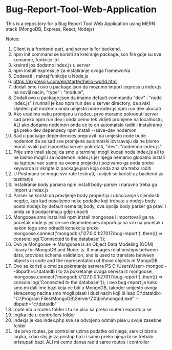 # Bug-Report-Tool-Web-Application
This is a repository for a Bug Report Tool Web Application using MERN stack (MongoDB, Express, React, Nodejs)

Notes:
1. Client is a frontend part, and server is for backend.
2. npm init command se koristi za kreiranje package.json file gdje su sve komande, funkcije itd. 
3. kreirati jos dodatno index.js u server
4. npm install express je za instaliranje ovoga frameworka
5. Dodavati ; nakraj funkcije u Node.js
6. https://expressjs.com/en/starter/hello-world.html
7. dodali smo i ovo u package.json da mozemo import express u index.js na noviji nacin, "type" : "module", 
8. Dodali ovo u package.json da imamo default commandu "dev" : "node index.js" i runnali je kao npm run dev u server directory, da svaki sljedeci put mozemo onda umjesto node index.js npm run dev ukucati
9. Ako uradimo neku promjenu u nodeu, prvo moramo pokrenuti server sad preko npm run dev i onda cemo tek vidjeti promjene na localhostu, ALI ako dodamo nodemon onda ce to on automatski raditi i instaliramo ga preko dev dependecy npm install --save-dev nodemon
10. Sad u package dependencies prepraviti da umjesto node bude nodemon da se sad sve promjene automatski izvrsavaju da ne bismo morali svaki put ispocetka server pokretati, "dev": "nodemon index.js"
11. Prije smo imali slucaj da smo u terminal mogli kucati node index.js ali to ne bismo mogli i sa nodemon index.js jer njega nemamo globalno install na laptopu vec samo na ovome projektu i pozivamo ga onda preko keyworda iz skripte iz package.json koja onda zna sta treba raditi
12. U Postmanu se mogu sve rute testirati, i uvijek se koristi uz backend za testiranje
13. Instaliranje body parsera npm install body-parser i naravno treba ga import u index.js
14. Parser se koristi da pravljenje body propertija i ubacivanje vrijendosti negdje, kao kad posaljemo neke podatke koji trebaju u nodejs body posto nodejs by default nema taj body, ova opcija body parser ga pravi i onda se ti podaci imaju gdje ubaciti
15. Mongoose smo instalirali npm install mongoose i importovali ga na pocetak node.js jer se sve dependencies importuju na vrh na pocetak i nakon toga smo odradili konekciju preko mongoose.connect('mongodb://127.0.0.1:27017/bug-report')
  .then(() => console.log('Connected to the database!'));
16. Ovo je Mongoose -> Mongoose is an Object Data Modeling (ODM) library for MongoDB and Node. js. It manages relationships between data, provides schema validation, and is used to translate between objects in code and the representation of those objects in MongoDB
17. Ovo se koristi u cmd za pokretanje servera PS C:\Users\User> mongod --dbpath=c:\data\db i to za pokretanje ovoga servisa iz mongoose, mongoose.connect('mongodb://127.0.0.1:27017/bug-report')
  .then(() => console.log('Connected to the database!')); i ovo bug-report je kako smo mi dali ime bazi koja ce biti u MongoDB, takoder umjesto ovoga skracenog nacina smo mogli pisati i duzi nacin koji bi isao C:\data\db> "C:\Program Files\MongoDB\Server\7.0\bin\mongod.exe" --dbpath="c:\data\db"
18. route idu u routes folder i tu se pisu sa preko router i exportuju se
19. logika ide u controllers folder
20. indexjs je kao index.php sve se odvojeno odmah pise u svoje zasebne folder
21. Ide prvo routes, pa controller uzima podatke od njega, servici biznis logika, i dao sloj je za pristup bazi i samo preko njega bi se trebalo pristupati bazi. ALI mi cemo danas raditi samo routes i controller
